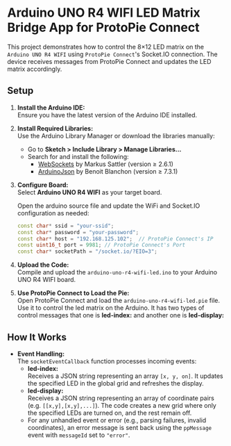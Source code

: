 # Arduino UNO R4 WIFI LED Matrix Bridge App for ProtoPie Connect

This project demonstrates how to control the 8×12 LED matrix on the `Arduino UNO R4 WIFI` using `ProtoPie Connect`'s Socket.IO connection. The device receives messages from ProtoPie Connect and updates the LED matrix accordingly.

## Setup

1. **Install the Arduino IDE:**  
   Ensure you have the latest version of the Arduino IDE installed.

2. **Install Required Libraries:**  
   Use the Arduino Library Manager or download the libraries manually:

   - Go to **Sketch > Include Library > Manage Libraries...**
   - Search for and install the following:
     - [WebSockets](https://github.com/Links2004/arduinoWebSockets) by Markus Sattler (version ≥ 2.6.1)
     - [ArduinoJson](https://arduinojson.org/) by Benoit Blanchon (version ≥ 7.3.1)

3. **Configure Board:**  
   Select **Arduino UNO R4 WIFI** as your target board.

   Open the arduino source file and update the WiFi and Socket.IO configuration as needed:

   ```cpp
   const char* ssid = "your-ssid";
   const char* password = "your-password";
   const char* host = "192.168.125.102";  // ProtoPie Connect's IP
   const uint16_t port = 9981; // ProtoPie Connect's Port
   const char* socketPath = "/socket.io/?EIO=3";
   ```

4. **Upload the Code:**  
   Compile and upload the `arduino-uno-r4-wifi-led.ino` to your Arduino UNO R4 WIFI board.

5. **Use ProtoPie Connect to Load the Pie:**  
   Open ProtoPie Connect and load the `arduino-uno-r4-wifi-led.pie` file. Use it to control the led matrix on the Arduino. It has two types of control messages that one is **led-index:** and another one is **led-display:**

## How It Works

- **Event Handling:**  
  The `socketEventCallback` function processes incoming events:
  - **led-index:**  
    Receives a JSON string representing an array `[x, y, on]`. It updates the specified LED in the global grid and refreshes the display.
  - **led-display:**  
    Receives a JSON string representing an array of coordinate pairs (e.g. `[[x,y],[x,y],...]`). The code creates a new grid where only the specified LEDs are turned on, and the rest remain off.
  - For any unhandled event or error (e.g., parsing failures, invalid coordinates), an error message is sent back using the `ppMessage` event with `messageId` set to `"error"`.
